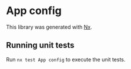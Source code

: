 # App config

This library was generated with [Nx](https://nx.dev).

## Running unit tests

Run `nx test App config` to execute the unit tests.
